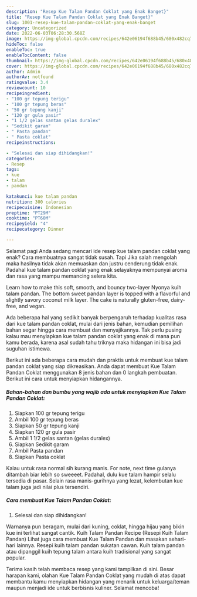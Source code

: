 ```yaml
---
description: "Resep Kue Talam Pandan Coklat yang Enak Banget}"
title: "Resep Kue Talam Pandan Coklat yang Enak Banget}"
slug: 1001-resep-kue-talam-pandan-coklat-yang-enak-banget
category: Uncategorized
date: 2022-06-03T06:28:30.568Z
image: https://img-global.cpcdn.com/recipes/642e06194f688b45/680x482cq70/kue-talam-pandan-coklat-foto-resep-utama.jpg
hideToc: false
enableToc: true
enableTocContent: false
thumbnail: https://img-global.cpcdn.com/recipes/642e06194f688b45/680x482cq70/kue-talam-pandan-coklat-foto-resep-utama.jpg
cover: https://img-global.cpcdn.com/recipes/642e06194f688b45/680x482cq70/kue-talam-pandan-coklat-foto-resep-utama.jpg
author: Admin
authorAv: notfound
ratingvalue: 3.4
reviewcount: 10
recipeingredient:
- "100 gr tepung terigu"
- "100 gr tepung beras"
- "50 gr tepung kanji"
- "120 gr gula pasir"
- "1 1/2 gelas santan gelas duralex"
- "Sedikit garam"
- " Pasta pandan"
- " Pasta coklat"
recipeinstructions:

- "Selesai dan siap dihidangkan!"
categories:
- Resep
tags:
- kue
- talam
- pandan

katakunci: kue talam pandan 
nutrition: 300 calories
recipecuisine: Indonesian
preptime: "PT29M"
cooktime: "PT60M"
recipeyield: "4"
recipecategory: Dinner

---
```



Selamat pagi Anda sedang mencari ide resep kue talam pandan coklat yang enak? Cara membuatnya sangat tidak susah. Tapi Jika salah mengolah maka hasilnya tidak akan memuaskan dan justru cenderung tidak enak. Padahal kue talam pandan coklat yang enak selayaknya mempunyai aroma dan rasa yang mampu memancing selera kita.


Learn how to make this soft, smooth, and bouncy two-layer Nyonya kuih talam pandan. The bottom sweet pandan layer is topped with a flavorful and slightly savory coconut milk layer. The cake is naturally gluten-free, dairy-free, and vegan.

Ada beberapa hal yang sedikit banyak berpengaruh terhadap kualitas rasa dari kue talam pandan coklat, mulai dari jenis bahan, kemudian pemilihan bahan segar hingga cara membuat dan menyajikannya. Tak perlu pusing kalau mau menyiapkan kue talam pandan coklat yang enak di mana pun kamu berada, karena asal sudah tahu triknya maka hidangan ini bisa jadi suguhan istimewa.


Berikut ini ada beberapa cara mudah dan praktis untuk membuat kue talam pandan coklat yang siap dikreasikan. Anda dapat membuat Kue Talam Pandan Coklat menggunakan 8 jenis bahan dan 0 langkah pembuatan. Berikut ini cara untuk menyiapkan hidangannya.

<!--inarticleads1-->

##### Bahan-bahan dan bumbu yang wajib ada untuk menyiapkan Kue Talam Pandan Coklat:

1. Siapkan 100 gr tepung terigu
1. Ambil 100 gr tepung beras
1. Siapkan 50 gr tepung kanji
1. Siapkan 120 gr gula pasir
1. Ambil 1 1/2 gelas santan (gelas duralex)
1. Siapkan Sedikit garam
1. Ambil  Pasta pandan
1. Siapkan  Pasta coklat


Kalau untuk rasa normal sih kurang manis. For note, next time gulanya ditambah biar lebih so sweeeet. Padahal, dulu kue talam hampir selalu tersedia di pasar. Selain rasa manis-gurihnya yang lezat, kelembutan kue talam juga jadi nilai plus tersendiri. 

<!--inarticleads2-->

##### Cara membuat Kue Talam Pandan Coklat:


1. Selesai dan siap dihidangkan!

Warnanya pun beragam, mulai dari kuning, coklat, hingga hijau yang bikin kue ini terlihat sangat cantik. Kuih Talam Pandan Recipe (Resepi Kuih Talam Pandan) Lihat juga cara membuat Kue Talam Pandan dan masakan sehari-hari lainnya. Resepi kuih talam pandan sukatan cawan. Kuih talam pandan atau dipanggil kuih tepung talam antara kuih tradisional yang sangat popular. 

Terima kasih telah membaca resep yang kami tampilkan di sini. Besar harapan kami, olahan Kue Talam Pandan Coklat yang mudah di atas dapat membantu kamu menyiapkan hidangan yang menarik untuk keluarga/teman maupun menjadi ide untuk berbisnis kuliner. Selamat mencoba!
